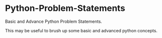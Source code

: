 # Python-Problem-Statements
Basic and Advance Python Problem Statements.

This may be useful to brush up some basic and advanced python concepts.

